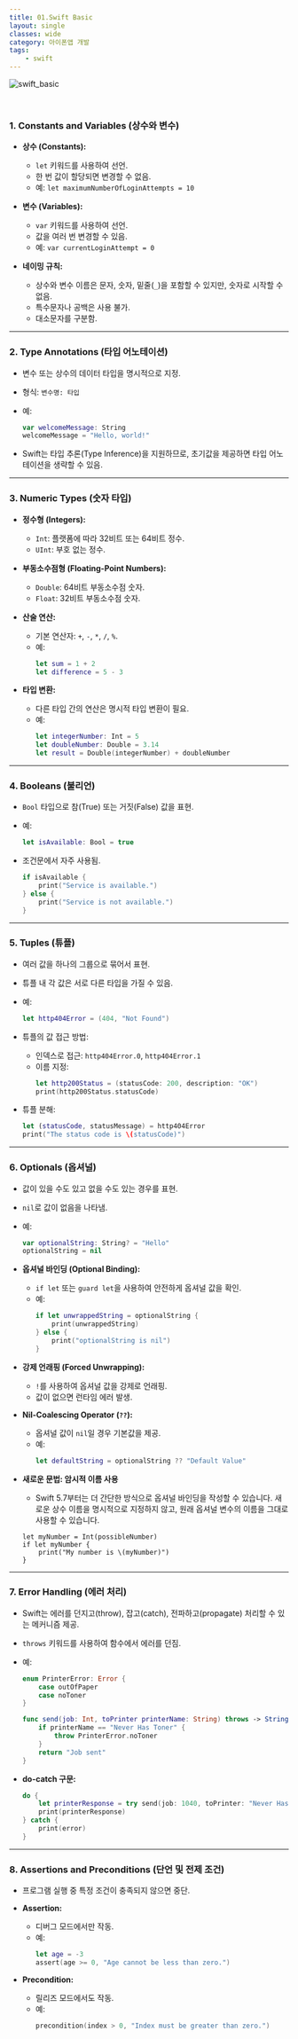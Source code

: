 ```yaml
---
title: 01.Swift Basic
layout: single
classes: wide
category: 아이폰앱 개발
tags:
    - swift
---
```


![swift_basic](/assets/images/ios/swift_basic_01.jpg)

<!-- ## **목차**
1. **Constants and Variables (상수와 변수)**
2. **Type Annotations (타입 어노테이션)**
3. **Numeric Types (숫자 타입)**
4. **Booleans (불리언)**
5. **Tuples (튜플)**
6. **Optionals (옵셔널)**
7. **Error Handling (에러 처리)**
8. **Assertions and Preconditions (단언 및 전제 조건)**
-->
<br> 



### **1. Constants and Variables (상수와 변수)**
- **상수 (Constants):**
  - `let` 키워드를 사용하여 선언.
  - 한 번 값이 할당되면 변경할 수 없음.
  - 예: `let maximumNumberOfLoginAttempts = 10`
  
- **변수 (Variables):**
  - `var` 키워드를 사용하여 선언.
  - 값을 여러 번 변경할 수 있음.
  - 예: `var currentLoginAttempt = 0`

- **네이밍 규칙:**
  - 상수와 변수 이름은 문자, 숫자, 밑줄(`_`)을 포함할 수 있지만, 숫자로 시작할 수 없음.
  - 특수문자나 공백은 사용 불가.
  - 대소문자를 구분함.

---

### **2. Type Annotations (타입 어노테이션)**
- 변수 또는 상수의 데이터 타입을 명시적으로 지정.
- 형식: `변수명: 타입`
- 예:
  ```swift
  var welcomeMessage: String
  welcomeMessage = "Hello, world!"
  ```

- Swift는 타입 추론(Type Inference)을 지원하므로, 초기값을 제공하면 타입 어노테이션을 생략할 수 있음.

---

### **3. Numeric Types (숫자 타입)**
- **정수형 (Integers):**
  - `Int`: 플랫폼에 따라 32비트 또는 64비트 정수.
  - `UInt`: 부호 없는 정수.

- **부동소수점형 (Floating-Point Numbers):**
  - `Double`: 64비트 부동소수점 숫자.
  - `Float`: 32비트 부동소수점 숫자.

- **산술 연산:**
  - 기본 연산자: `+`, `-`, `*`, `/`, `%`.
  - 예: 
    ```swift
    let sum = 1 + 2
    let difference = 5 - 3
    ```

- **타입 변환:**
  - 다른 타입 간의 연산은 명시적 타입 변환이 필요.
  - 예: 
    ```swift
    let integerNumber: Int = 5
    let doubleNumber: Double = 3.14
    let result = Double(integerNumber) + doubleNumber
    ```

---

### **4. Booleans (불리언)**
- `Bool` 타입으로 참(True) 또는 거짓(False) 값을 표현.
- 예:
  ```swift
  let isAvailable: Bool = true
  ```

- 조건문에서 자주 사용됨.
  ```swift
  if isAvailable {
      print("Service is available.")
  } else {
      print("Service is not available.")
  }
  ```

---

### **5. Tuples (튜플)**
- 여러 값을 하나의 그룹으로 묶어서 표현.
- 튜플 내 각 값은 서로 다른 타입을 가질 수 있음.
- 예:
  ```swift
  let http404Error = (404, "Not Found")
  ```

- 튜플의 값 접근 방법:
  - 인덱스로 접근: `http404Error.0`, `http404Error.1`
  - 이름 지정: 
    ```swift
    let http200Status = (statusCode: 200, description: "OK")
    print(http200Status.statusCode)
    ```

- 튜플 분해:
  ```swift
  let (statusCode, statusMessage) = http404Error
  print("The status code is \(statusCode)")
  ```

---

### **6. Optionals (옵셔널)**
- 값이 있을 수도 있고 없을 수도 있는 경우를 표현.
- `nil`로 값이 없음을 나타냄.
- 예:
  ```swift
  var optionalString: String? = "Hello"
  optionalString = nil
  ```

- **옵셔널 바인딩 (Optional Binding):**
  - `if let` 또는 `guard let`을 사용하여 안전하게 옵셔널 값을 확인.
  - 예:
    ```swift
    if let unwrappedString = optionalString {
        print(unwrappedString)
    } else {
        print("optionalString is nil")
    }
    ```

- **강제 언래핑 (Forced Unwrapping):**
  - `!`를 사용하여 옵셔널 값을 강제로 언래핑.
  - 값이 없으면 런타임 에러 발생.

- **Nil-Coalescing Operator (`??`):**
  - 옵셔널 값이 `nil`일 경우 기본값을 제공.
  - 예:
    ```swift
    let defaultString = optionalString ?? "Default Value"
    ```
- **새로운 문법: 암시적 이름 사용**
  - Swift 5.7부터는 더 간단한 방식으로 옵셔널 바인딩을 작성할 수 있습니다. 새로운 상수 이름을 명시적으로 지정하지 않고, 원래 옵셔널 변수의 이름을 그대로 사용할 수 있습니다.
  ```
  let myNumber = Int(possibleNumber)
  if let myNumber {
      print("My number is \(myNumber)")
  }
  ```

---

### **7. Error Handling (에러 처리)**
- Swift는 에러를 던지고(throw), 잡고(catch), 전파하고(propagate) 처리할 수 있는 메커니즘 제공.
- `throws` 키워드를 사용하여 함수에서 에러를 던짐.
- 예:
  ```swift
  enum PrinterError: Error {
      case outOfPaper
      case noToner
  }

  func send(job: Int, toPrinter printerName: String) throws -> String {
      if printerName == "Never Has Toner" {
          throw PrinterError.noToner
      }
      return "Job sent"
  }
  ```

- **do-catch 구문:**
  ```swift
  do {
      let printerResponse = try send(job: 1040, toPrinter: "Never Has Toner")
      print(printerResponse)
  } catch {
      print(error)
  }
  ```

---

### **8. Assertions and Preconditions (단언 및 전제 조건)**
- 프로그램 실행 중 특정 조건이 충족되지 않으면 중단.
- **Assertion:**
  - 디버그 모드에서만 작동.
  - 예:
    ```swift
    let age = -3
    assert(age >= 0, "Age cannot be less than zero.")
    ```

- **Precondition:**
  - 릴리즈 모드에서도 작동.
  - 예:
    ```swift
    precondition(index > 0, "Index must be greater than zero.")
    ```

